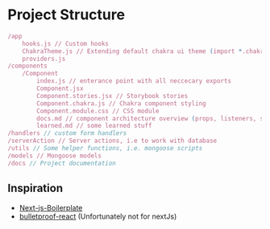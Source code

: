 # Project Structure

```js
/app
    hooks.js // Custom hooks
    ChakraTheme.js // Extending default chakra ui theme (import *.chakra.js)
    providers.js
/components
    /Component
        index.js // enterance point with all neccecary exports
        Component.jsx
        Component.stories.jsx // Storybook stories
        Component.chakra.js // Chakra component styling
        Component.module.css // CSS module
        docs.md // component architecture overview (props, listeners, state diagram)
        learned.md // some learned stuff
/handlers // custom form handlers
/serverAction // Server actions, i.e to work with database
/utils // Some helper functions, i.e. mongoose scripts
/models // Mongoose models
/docs // Project documentation
```

## Inspiration
- [Next-js-Boilerplate](https://github.com/ixartz/Next-js-Boilerplate)
- [bulletproof-react](https://github.com/alan2207/bulletproof-react) (Unfortunately not for nextJs)
